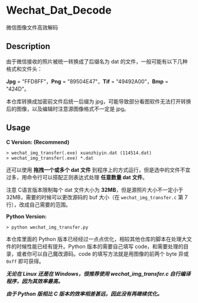 # Wechat_Dat_Decode

微信图像文件高效解码



## Description

由于微信接收的照片被统一转换成了后缀名为 dat 的文件，一般可能有以下几种格式和文件头：

**Jpg** = "FFD8FF"，**Png**  = "89504E47"，**Tif**  = "49492A00"，**Bmp**  = "424D"。

本仓库转换成加密前文件后统一后缀为 jpg，可能导致部分看图软件无法打开转换后的图像，以及编辑时注意源图像格式不一定是 jpg。



## Usage

**C Version: (Recommend)**

```
> wechat_img_transfer(.exe) xuanzhiyin.dat (114514.dat)
> wechat_img_transfer(.exe) *.dat
```

还可以使用 **拖拽一个或多个 dat 文件** 到程序上的方式运行，但是选中的文件不宜过多，用命令行可以搭配正则表达式处理 **任意数量 dat 文件**。

注意 C语言版本限制每个 dat 文件大小为 **32MB**，但是源照片大小不一定小于 32MB，需要的时候可以更改源码的 buf 大小（在 `wechat_img_transfer.c` 第 7 行），改成自己需要的范围。



**Python Version:**

```
> python wechat_img_transfer.py
```

本仓库里面的 Python 版本已经经过一点点优化，相较其他仓库的脚本在处理大文件的时候性能已经有提升。Python 版本的需要自己填写 code，和需要处理的目录，或者你可以自己魔改源码。code 的填写方法就是用图像的前两个 byte 异或 `0xff` 即可获得。



***无论在 Linux 还是在 Windows，很推荐使用 wechat_img_transfer.c 自行编译程序，因为其效率最高。***

***由于 Python 版相比 C 版本的效率相差甚远，因此没有再继续优化。***

